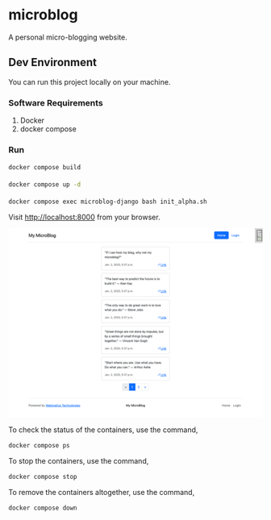 # microblog

A personal micro-blogging website.

## Dev Environment

You can run this project locally on your machine.

### Software Requirements

1. Docker
1. docker compose

### Run

```sh
docker compose build

docker compose up -d

docker compose exec microblog-django bash init_alpha.sh
```

Visit [http://localhost:8000](http://localhost:8000) from your browser.

![screenshot](static/images/localhost_8000.png)

To check the status of the containers, use the command,

```sh
docker compose ps
```

To stop the containers, use the command,

```sh
docker compose stop
```

To remove the containers altogether, use the command,

```sh
docker compose down
```

